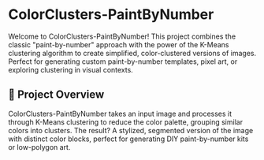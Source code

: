 # ColorClusters-PaintByNumber

Welcome to ColorClusters-PaintByNumber! This project combines the classic "paint-by-number" approach with the power of the K-Means clustering algorithm to create simplified, color-clustered versions of images. Perfect for generating custom paint-by-number templates, pixel art, or exploring clustering in visual contexts.

## 📌 Project Overview

ColorClusters-PaintByNumber takes an input image and processes it through K-Means clustering to reduce the color palette, grouping similar colors into clusters. The result? A stylized, segmented version of the image with distinct color blocks, perfect for generating DIY paint-by-number kits or low-polygon art.
